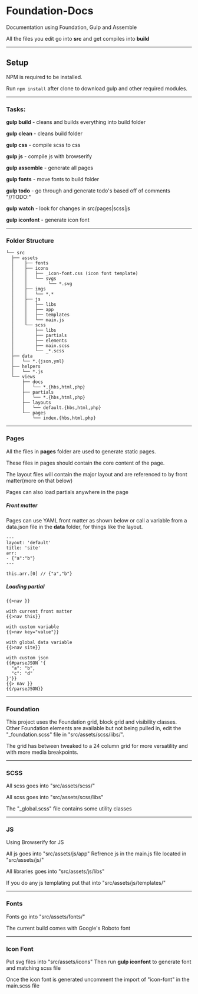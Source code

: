 # Foundation-Docs
Documentation using Foundation, Gulp and Assemble

All the files you edit go into **src** and get compiles into **build**

---
## Setup

NPM is required to be installed.

Run `npm install` after clone to download gulp and other required modules.

---
### Tasks:

**gulp build** - cleans and builds everything into build folder

**gulp clean** - cleans build folder

**gulp css** - compile scss to css

**gulp js** - compile js with browserify

**gulp assemble** - generate all pages

**gulp fonts** - move fonts to build folder

**gulp todo** - go through and generate todo's based off of comments "//TODO:"

**gulp watch** - look for changes in src/pages|scss|js

**gulp iconfont** - generate icon font

---
### Folder Structure

```
└── src
  ├── assets
  │    ├── fonts
  │    ├── icons
  │    │   ├── _icon-font.css (icon font template)
  │    │   └── svgs
  │    │        └── *.svg
  │    ├── imgs
  │    │   └── *.*
  │    ├── js
  │    │   ├── libs
  │    │   ├── app
  │    │   ├── templates
  │    │   └── main.js
  │    └── scss
  │        ├── libs
  │        ├── partials
  │        ├── elements
  │        ├── main.scss
  │        └── _*.scss
  ├── data
  │   └── *.{json,yml}
  ├── helpers
  │   └── *.js
  └── views
      ├── docs
      │   └── *.{hbs,html,php}
      ├── partials
      │   └── *.{hbs,html,php}
      ├── layouts
      │   └── default.{hbs,html,php}
      └── pages
          └── index.{hbs,html,php}
```

---
### Pages

All the files in **pages** folder are used to generate static pages.

These files in pages should contain the core content of the page.

The layout files will contain the major layout and are referenced to by front matter(more on that below)

Pages can also load partials anywhere in the page


##### Front matter

Pages can use YAML front matter as shown below or call a variable from a data.json file in the **data** folder, for things like the layout.

```
---
layout: 'default'
title: 'site'
arr:
- {"a":"b"}
---

this.arr.[0] // {"a","b"}

```

##### Loading partial

```
{{>nav }}

with current front matter
{{>nav this}}

with custom variable
{{>nav key="value"}}

with global data variable
{{>nav site}}

with custom json
{{#parseJSON '{
  "a": "b",
  "c": "d"
}'}}
{{> nav }}
{{/parseJSON}}

```

---
### Foundation

This project uses the Foundation grid, block grid and visibility classes. Other Foundation elements are available but not being pulled in, edit the "_foundation.scss" file in "src/assets/scss/libs/".

The grid has between tweaked to a 24 column grid for more versatility and with more media breakpoints.

---
### SCSS

All scss goes into "src/assets/scss/" 

All scss goes into "src/assets/scss/libs"  

The "_global.scss" file contains some utility classes

---
### JS

Using Browserify for JS

All js goes into "src/assets/js/app"
Refrence js in the main.js file located in "src/assets/js/" 

All libraries goes into "src/assets/js/libs"  

If you do any js templating put that into "src/assets/js/templates/"

---
### Fonts

Fonts go into "src/assets/fonts/"

The current build comes with Google's Roboto font

---
### Icon Font

Put svg files into "src/assets/icons" 
Then run **gulp iconfont** to generate font and matching scss file

Once the icon font is generated uncomment the import of "icon-font" in the main.scss file

